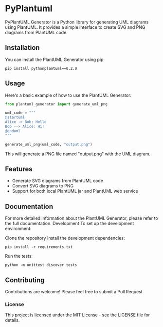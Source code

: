 # PyPlantuml

PyPlantUML Generator is a Python library for generating UML diagrams using PlantUML. It provides a simple interface to create SVG and PNG diagrams from PlantUML code.

## Installation

You can install the PlantUML Generator using pip:
```
pip install pythonplantuml==0.2.0
```

## Usage

Here's a basic example of how to use the PlantUML Generator:

```python
from plantuml_generator import generate_uml_png

uml_code = """
@startuml
Alice -> Bob: Hello
Bob --> Alice: Hi!
@enduml
"""

generate_uml_png(uml_code, "output.png")
```

This will generate a PNG file named "output.png" with the UML diagram.

## Features

- Generate SVG diagrams from PlantUML code
- Convert SVG diagrams to PNG
- Support for both local PlantUML jar and PlantUML web service

## Documentation
For more detailed information about the PlantUML Generator, please refer to the full documentation.
Development
To set up the development environment:


Clone the repository
Install the development dependencies:

```
pip install -r requirements.txt
```

Run the tests:
```
python -m unittest discover tests
```

## Contributing
Contributions are welcome! Please feel free to submit a Pull Request.

### License
This project is licensed under the MIT License - see the LICENSE file for details.

